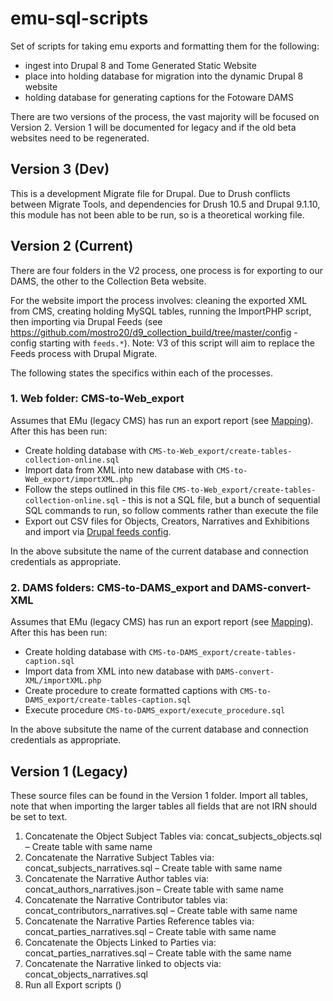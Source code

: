 # emu-sql-scripts
Set of scripts for taking emu exports and formatting them for the following:

* ingest into Drupal 8 and Tome Generated Static Website
* place into holding database for migration into the dynamic Drupal 8 website
* holding database for generating captions for the Fotoware DAMS

There are two versions of the process, the vast majority will be focused on Version 2. Version 1 will be documented for legacy and if the old beta websites need to be regenerated.

## Version 3 (Dev)

This is a development Migrate file for Drupal. Due to Drush conflicts between Migrate Tools, and dependencies for Drush 10.5 and Drupal 9.1.10, this module has not been able to be run, so is a theoretical working file.

## Version 2 (Current)

There are four folders in the V2 process, one process is for exporting to our DAMS, the other to the Collection Beta website.

For the website import the process involves: cleaning the exported XML from CMS, creating holding MySQL tables, running the ImportPHP script, then importing via Drupal Feeds (see https://github.com/mostro20/d9_collection_build/tree/master/config - config starting with `feeds.*`). Note: V3 of this script will aim to replace the Feeds process with Drupal Migrate.

The following states the specifics within each of the processes.

### 1. Web folder: CMS-to-Web_export

Assumes that EMu (legacy CMS) has run an export report (see [Mapping](https://github.com/mostro20/emu-sql-scripts/blob/master/Version2/CMS-to-DAMS_export/mapping.md)). After this has been run: 

* Create holding database with `CMS-to-Web_export/create-tables-collection-online.sql`
* Import data from XML into new database with `CMS-to-Web_export/importXML.php`
* Follow the steps outlined in this file `CMS-to-Web_export/create-tables-collection-online.sql` - this is not a SQL file, but a bunch of sequential SQL commands to run, so follow comments rather than execute the file
* Export out CSV files for Objects, Creators, Narratives and Exhibitions and import via [Drupal feeds config](https://github.com/mostro20/d9_collection_build/tree/master/config).

In the above subsitute the name of the current database and connection credentials as appropriate.

### 2. DAMS folders: CMS-to-DAMS_export and DAMS-convert-XML

Assumes that EMu (legacy CMS) has run an export report (see [Mapping](https://github.com/mostro20/emu-sql-scripts/blob/master/Version2/CMS-to-DAMS_export/mapping.md)). After this has been run: 

* Create holding database with `CMS-to-DAMS_export/create-tables-caption.sql`
* Import data from XML into new database with `DAMS-convert-XML/importXML.php`
* Create procedure to create formatted captions with `CMS-to-DAMS_export/create-tables-caption.sql`
* Execute procedure `CMS-to-DAMS_export/execute_procedure.sql`

In the above subsitute the name of the current database and connection credentials as appropriate.

## Version 1 (Legacy)

These source files can be found in the Version 1 folder. Import all tables, note that when importing the larger tables all fields that are not IRN should be set to text.

1. Concatenate the Object Subject Tables via: concat_subjects_objects.sql – Create table with same name
2. Concatenate the Narrative Subject Tables via: concat_subjects_narratives.sql – Create table with same name
3. Concatenate the Narrative Author tables via: concat_authors_narratives.json – Create table with same name
4. Concatenate the Narrative Contributor tables via: concat_contributors_narratives.sql – Create table with same name
5. Concatenate the Narrative Parties Reference tables via: concat_parties_narratives.sql – Create table with same name
6. Concatenate the Objects Linked to Parties via: concat_parties_narratives.sql – Create table with the same name
7. Concatenate the Narrative linked to objects via: concat_objects_narratives.sql
8. Run all Export scripts ()
